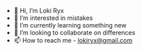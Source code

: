 - 👋 Hi, I’m Loki Ryx
- 👀 I’m interested in mistakes
- 🌱 I’m currently learning something new
- 💞️ I’m looking to collaborate on differences
- 📫 How to reach me - lokiryx@gmail.com

<!---
LokiRyx/LokiRyx is a ✨ special ✨ repository because its `README.md` (this file) appears on your GitHub profile.
You can click the Preview link to take a look at your changes.
--->
